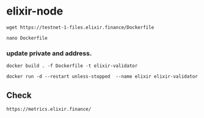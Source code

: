 # elixir-node

    wget https://testnet-1-files.elixir.finance/Dockerfile
    
    nano Dockerfile 
### update private and address.
    docker build . -f Dockerfile -t elixir-validator 
    
    docker run -d --restart unless-stopped  --name elixir elixir-validator
## Check 
    https://metrics.elixir.finance/
